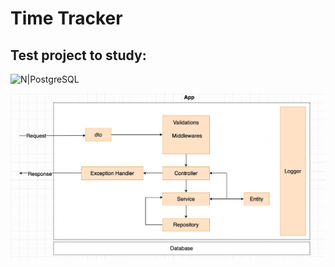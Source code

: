 # Time Tracker
## Test project to study:

![N|PostgreSQL](https://miro.medium.com/max/2000/1*uPd_SkY4B9g9vvuCT_ndgg.png)

![n|Architecture](./scripts/application-architecture.png)

